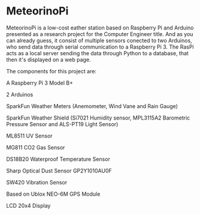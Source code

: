 # MeteorinoPi
MeteorinoPi is a low-cost eather station based on Raspberry Pi and Arduino presented as a research project for the Computer Engineer title.
And as you can already guess, it consist of multiple sensors conected to two Arduinos, who send data through serial communication to a Raspberry Pi 3. The RasPi acts as a local server sending the data through Python to a database, that then it's displayed on a web page. 

The components for this project are:

A Raspberry Pi 3 Model B+

2 Arduinos

SparkFun Weather Meters (Anemometer, Wind Vane and Rain Gauge)

SparkFun Weather Shield (Si7021 Humidity sensor, MPL3115A2 Barometric Pressure Sensor and ALS-PT19 Light Sensor)

ML8511 UV Sensor

MG811 CO2 Gas Sensor

DS18B20 Waterproof Temperature Sensor

Sharp Optical Dust Sensor GP2Y1010AU0F

SW420 Vibration Sensor

Based on Ublox NEO-6M GPS Module

LCD 20x4 Display
